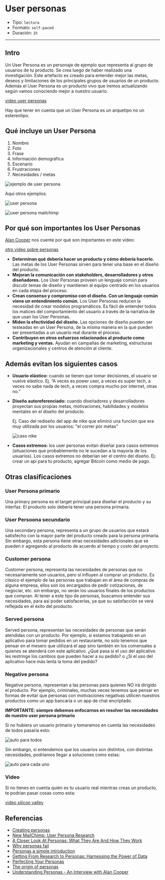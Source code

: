 # User personas

- Tipo: `lectura`
- Formato: `self-paced`
- Duración: `1h`

***

## Intro

Un User Persona es un personaje de ejemplo que representa al grupo de usuarios
de tu producto. Se crea luego de haber realizado una investigación. Este
artefacto es creado para entender mejor las metas, deseos y limitaciones de los
principales grupos de usuarios de un producto. Además el User Persona es un
producto vivo que iremos actualizando según vamos conociendo mejor a nuestro
usuario.

[video user personas](https://www.youtube.com/embed/khLWLtxmMGM?cc_load_policy=1&cc_lang_pref=es)

Hay que tener en cuenta que un User Persona es un arquetipo no un estereotipo.

## Qué incluye un User Persona

1. Nombre
2. Foto
3. Frase
4. Información demográfica
5. Escenario
6. Frustraciones
7. Necesidades / metas

![ejemplo de user persona](https://lh5.googleusercontent.com/jBXLdsvtzd1grMS_Jw04O__5kN6K6nyPkXXQt0UBmwgS7mNCjFEIOdKUsdXx0vS_7UYF37pSYReRmB5CVLDfUKJ50RLUSfgpEE4zUUXIAuc_I4mUWtkGs_D8weQfRzUejxZ2WHSO8Ng)

Aquí otros ejemplos:

![user persona](https://lh6.googleusercontent.com/IHbNO1auP8meG012DbRB1ojUMQmEnegcxvCxXT_ljCcWHwJnsX1cMqfU_eg6KOdU6LptcPzNXK-G8grfSBwhMaHakg_2OVBEAmk0xNO_brEoXxmAzUCw5GeVjofFdmkYIVg2Io-Ty0I)

![user persona mailchimp](https://lh3.googleusercontent.com/Pdo4V0P6d_Kp1X-EOWVoEzpsynDJkdvDzSFNPtF5S4JrRhQn32wj5jI4OWJTlqhFoxzZWX51s42r7BKxm3YZjBFHqcfKx_AiOsgeQr67vDp_3gIseaXqIvHgKkTUp6OvdxhnZwjbV_4)

## Por qué son importantes los User Personas

[Alan Cooper]() nos cuente por qué son importantes en este video:

[otro video sobre personas](https://vimeo.com/212958539)

- **Determinan qué debería hacer un producto y cómo debería hacerlo.** Las metas
  de los User Personas sirven para tener una base en el diseño del producto.
- **Mejoran la comunicación con stakeholders, desarrolladores y otros
  diseñadores.** Los User Personas proveen un lenguaje común para discutir temas
  de diseño y mantienen al equipo centrado en los usuarios en cada etapa del
  proceso.
- **Crean consenso y compromiso con el diseño. Con un lenguaje común viene un
  entendimiento común.** Los User Personas reducen la necesidad de crear modelos
  programáticos. Es fácil de entender todos los matices del comportamiento del
  usuario a través de la narrativa de que usan los User Personas.
- **Miden la efectividad del diseño.** Las opciones de diseño pueden ser
  testeadas en un User Persona, de la misma manera en la que pueden ser
  presentadas a un usuario real durante el proceso.
- **Contribuyen en otros esfuerzos relacionados al producto como marketing y
  ventas.** Ayudan en campañas de marketing, estructuras organizacionales y
  centros de atención al cliente.

## Además evitan los siguientes casos

- **Usuario elástico:** cuando se tienen que tomar decisiones, el usuario se
  vuelve elástico. Ej. “A veces es power user, a veces es super tech, a veces no
  sabe nada de tech, a veces compra mucho por internet, otras no.”
- **Diseño autoreferenciado:** cuando diseñadores y desarrolladores proyectan
  sus propias metas, motivaciones, habilidades y modelos mentales en el diseño
  del producto.

  Ej. Caso del rediseño del app de nike que eliminó una función que era muy
  utilizada por los usuarios: "el correr por metas"

  ![caso nike](https://lh6.googleusercontent.com/3sBkn4owUMKXrjvZE3uaB3vAxlj3cxGWBzJRrrlqs2PxtD4ZyavD_g6U04Q52wyBTexoW6HSUFjbjywn-qlGSHkHJedVr0bp6uECvH962N2LQ6SYdI3C8wpZuikyk20vMgEj0B-FcnY)

- **Casos extremos:** los user personas evitan diseñar para casos extremos
  (situaciones que probablemente no le sucedan a la mayoría de los usuarios).
  Los casos extremos no deberían ser el centro del diseño. Ej: crear un api para
  tu producto, agregar Bitcoin como medio de pago.

## Otras clasificaciones

### User Persona primario

Una primary persona es el target principal para diseñar el producto y su
interfaz.  El producto solo debería tener una persona primaria.

### User Persoona secundario

Una secondary persona, representa a un grupo de usuarios que estará satisfecho
con la mayor parte del producto creado para la persona primaria. Sin embargo,
esta persona tiene otras necesidades adicionales que se pueden ir agregando al
producto de acuerdo al tiempo y costo del proyecto.

### Customer persona

Customer persona, representa las necesidades de personas que no necesariamente
son usuarios, pero sí influyen al comprar un producto. Es clásico el ejemplo de
las personas que trabajan en el área de compras de alguna empresa, ellos son los
encargados de pedir cotizaciones, de negociar, etc. sin embargo, no serán los
usuarios finales de los productos que compran. Al tener a este tipo de personas,
buscamos entender sus necesidades, para así poder satisfacerlas, ya que su
satisfacción se verá reflejada en el éxito del producto.

### Served persona

Served persona, representan las necesidades de personas que serán atendidas con
un producto. Por ejemplo, si estamos trabajando en un aplicativo para tomar
pedidos en un restaurante, no solo tenemos que pensar en el mesero que utilizará
el app sino también en los comensales a quienes se atenderá con este aplicativo.
¿Qué pasa si el uso del aplicativo les restringe los cambios que pueden hacer
a su pedido? o ¿Si el uso del aplicativo hace más lenta la toma del pedido?

### Negative persona

Negative persona, representan a las personas para quienes NO irá dirigido el
producto. Por ejemplo, criminales, muchas veces tenemos que pensar en formas
de evitar que personas con motivaciones negativas utilicen nuestros productos
como un app bancaria o un app de chat encriptado.

**IMPORTANTE: siempre debemos enfocarnos en resolver las necesidades de nuestro
user persona primario**

Si no hubiera un usuario primario y tomaramos en cuenta las necesidades de todos
pasaría esto:

![auto para todos](https://lh3.googleusercontent.com/S1NajGC6Evx_jz1kus1LZOwQKqB37qCkirRU6dRlAoKwyVlm82puazdQt0yOweADwaWDESX2TPAFHjLx_KamW_dmW9qU2gJ8c7-uLvmNpsgLF-4eaX1aEDQNcXCPD9mPJUE8ZpLM0Yw)

Sin embargo, si entendemos que los usuarios son distintos, con distintas
necesidades, podríamos llegar a soluciones como estas:

![auto para cada uno](https://lh6.googleusercontent.com/tN3Y9d3hm1Kz-0edbykBmN8eiM0f3_dKGpmtgPX6pOeKlpj8rLZihBe44AXInvOLoWuzyuw6cqg_SzG_cfSFmjNH2RdzmWLEpfdTChYClM3iPeyHWFrEH6YZpKMrPQyY1zQnkzk_ONU)

### Video

Si no tienes en cuenta quién es tu usuario real mientras creas un producto,
te podrían pasar cosas como esta:

[video silicon valley](https://youtu.be/Ml92QEqE-RQ)

## Referencias

- [Creating personas](http://www.uxbooth.com/articles/creating-personas/)
- [New MailChimp: User Persona Research](https://blog.mailchimp.com/new-mailchimp-user-persona-research/)
- [A Closer Look At Personas: What They Are And How They Work](https://www.smashingmagazine.com/2014/08/a-closer-look-at-personas-part-1/)
- [Why personas fail](https://www.nngroup.com/articles/why-personas-fail/)
- [Personas a simple introduction](https://www.interaction-design.org/literature/article/personas-why-and-how-you-should-use-them)
- [Getting From Research to Personas: Harnessing the Power of Data](https://www.cooper.com/journal/2002/11/getting_from_research_to_perso)
- [Perfecting Your Personas](https://www.cooper.com/journal/2001/08/perfecting_your_personas)
- [The origin of personas](https://www.cooper.com/journal/2008/5/the_origin_of_personas)
- [Understanding Personas - An Interview with Alan Cooper](https://youtu.be/G7ljzXB40hw)